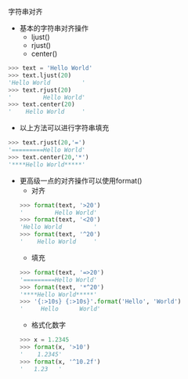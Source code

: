 字符串对齐
- 基本的字符串对齐操作
    - ljust()
    - rjust()
    - center()
```python
>>> text = 'Hello World'
>>> text.ljust(20)
'Hello World         '
>>> text.rjust(20)
'         Hello World'
>>> text.center(20)
'    Hello World     '
```

- 以上方法可以进行字符串填充
```python
>>> text.rjust(20,'=')
'=========Hello World'
>>> text.center(20,'*')
'****Hello World*****'
```

- 更高级一点的对齐操作可以使用format()
    - 对齐
    ```python
    >>> format(text, '>20')
    '         Hello World'
    >>> format(text, '<20')
    'Hello World         '
    >>> format(text, '^20')
    '    Hello World     '
    ```
    - 填充
    ```python
    >>> format(text, '=>20')
    '=========Hello World'
    >>> format(text, '*^20')
    '****Hello World*****'
    >>> '{:>10s} {:>10s}'.format('Hello', 'World')
    '     Hello      World'
    ```
    - 格式化数字
    ```python
    >>> x = 1.2345
    >>> format(x, '>10')
    '    1.2345'
    >>> format(x, '^10.2f')
    '   1.23   '
    ```